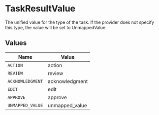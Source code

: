 # TaskResultValue

The unified value for the type of the task. If the provider does not specify this type, the value will be set to UnmappedValue


## Values

| Name             | Value            |
| ---------------- | ---------------- |
| `ACTION`         | action           |
| `REVIEW`         | review           |
| `ACKNOWLEDGMENT` | acknowledgment   |
| `EDIT`           | edit             |
| `APPROVE`        | approve          |
| `UNMAPPED_VALUE` | unmapped_value   |